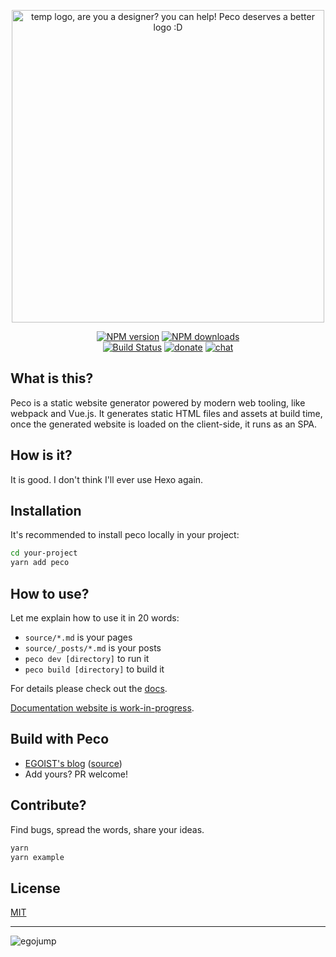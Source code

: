 <p align="center">
<img src="https://cdn.rawgit.com/egoist/fde30f7f3eae29d66b52736367f0267c/raw/95fe77f4401a2df004094d7ef8d1e3d93de98480/peco.svg" alt="temp logo, are you a designer? you can help! Peco deserves a better logo :D" width="500"></p>

<p align="center"><a href="https://npmjs.com/package/peco"><img src="https://img.shields.io/npm/v/peco.svg?style=for-the-badge" alt="NPM version"></a> <a href="https://npmjs.com/package/peco"><img src="https://img.shields.io/npm/dm/peco.svg?style=for-the-badge" alt="NPM downloads"></a> <br><a href="https://circleci.com/gh/egojump/peco"><img src="https://img.shields.io/circleci/project/egojump/peco/master.svg?style=for-the-badge" alt="Build Status"></a> <a href="./BACKERS.md"><img src="https://img.shields.io/badge/$-donate-ff69b4.svg?maxAge=2592000&amp;style=for-the-badge" alt="donate"></a> <a href="https://spectrum.chat/peco"><img src="https://img.shields.io/badge/chat-on%20spectrum-7b16ff.svg?style=for-the-badge" alt="chat"></a></p>


## What is this?

Peco is a static website generator powered by modern web tooling, like webpack and Vue.js. It generates static HTML files and assets at build time, once the generated website is loaded on the client-side, it runs as an SPA.

## How is it?

It is good. I don't think I'll ever use Hexo again.

## Installation

It's recommended to install peco locally in your project:

```bash
cd your-project
yarn add peco
```

## How to use?

Let me explain how to use it in 20 words:

- `source/*.md` is your pages
- `source/_posts/*.md` is your posts
- `peco dev [directory]` to run it
- `peco build [directory]` to build it

For details please check out the [docs](./docs).

[Documentation website is work-in-progress](https://github.com/egojump/peco/issues/23).

## Build with Peco

- [EGOIST's blog](https://egoist.moe) ([source](https://github.com/egoist/blog))
- Add yours? PR welcome!

## Contribute?

Find bugs, spread the words, share your ideas.

```bash
yarn
yarn example
```

## License

[MIT](https://github.com/egojump/peco/blob/master/LICENSE)

---

<img src="https://cdn.rawgit.com/egoist/abf92e5f6adfa4cbb47651c1cdb3630d/raw/8c2b6488e353c2b6ca79cce4b15f0f43493aedb6/egojump.svg" alt="egojump">

